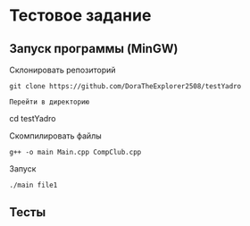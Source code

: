 # Тестовое задание
## Запуск программы (MinGW)
Склонировать репозиторий

```
git clone https://github.com/DoraTheExplorer2508/testYadro

Перейти в директорию

```
cd testYadro

Скомпилировать файлы

```
g++ -o main Main.cpp CompClub.cpp
```

Запуск

```
./main file1
```

## Тесты
